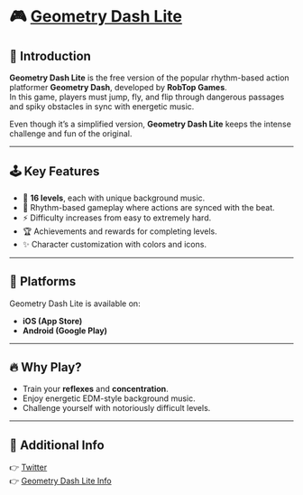 # 🎮 [Geometry Dash Lite](https://geometrydashlite2.org)

## 🌟 Introduction
**Geometry Dash Lite** is the free version of the popular rhythm-based action platformer **Geometry Dash**, developed by **RobTop Games**.  
In this game, players must jump, fly, and flip through dangerous passages and spiky obstacles in sync with energetic music.

Even though it’s a simplified version, **Geometry Dash Lite** keeps the intense challenge and fun of the original.

---

## 🕹️ Key Features
- 🚀 **16 levels**, each with unique background music.  
- 🎵 Rhythm-based gameplay where actions are synced with the beat.  
- ⚡ Difficulty increases from easy to extremely hard.  
- 🏆 Achievements and rewards for completing levels.  
- ✨ Character customization with colors and icons.  

---

## 📱 Platforms
Geometry Dash Lite is available on:  
- **iOS (App Store)**  
- **Android (Google Play)**  

---

## 🔥 Why Play?
- Train your **reflexes** and **concentration**.  
- Enjoy energetic EDM-style background music.  
- Challenge yourself with notoriously difficult levels.  

---

## 📌 Additional Info
👉 [Twitter](https://x.com/geometryliteorg)  
👉 [Geometry Dash Lite Info](https://geometrydashlite2.org)  
